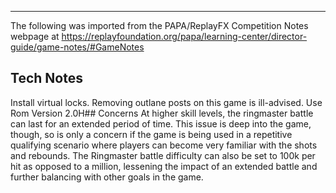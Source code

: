 ***
The following was imported from the PAPA/ReplayFX Competition Notes webpage at https://replayfoundation.org/papa/learning-center/director-guide/game-notes/#GameNotes
## Tech Notes
            
Install virtual locks. Removing outlane posts on this game is ill-advised. Use Rom Version 2.0H## Concerns
At higher skill levels, the ringmaster battle can last for an extended period of time. This issue is deep into the game, though, so is only a concern if the game is being used in a repetitive qualifying scenario where players can become very familiar with the shots and rebounds. The Ringmaster battle difficulty can also be set to 100k per hit as opposed to a million, lessening the impact of an extended battle and further balancing with other goals in the game.
